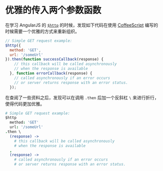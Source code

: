 # 优雅的传入两个参数函数

在学习 AngularJS 的 [`$http`](https://docs.angularjs.org/api/ng/service/$http) 的时候，发现如下代码在使用 [CoffeeScript](http://coffeescript.org/) 编写的时候需要一个优雅的方式来重新组织。

```javascript
// Simple GET request example:
$http({
  method: 'GET',
  url: '/someUrl'
}).then(function successCallback(response) {
    // this callback will be called asynchronously
    // when the response is available
  }, function errorCallback(response) {
    // called asynchronously if an error occurs
    // or server returns response with an error status.
  });
```

在查阅了一些资料之后，发现可以在调用 `.then` 后加一个反斜杠 `\` 来进行折行，使得代码更加优雅。

```coffeescript
# Simple GET request example:
$http
  method: 'GET'
  url: '/someUrl'
.then \
  (response) ->
    # this callback will be called asynchronously
    # when the response is available
  ,
  (response) ->
    # called asynchronously if an error occurs
    # or server returns response with an error status.
```
